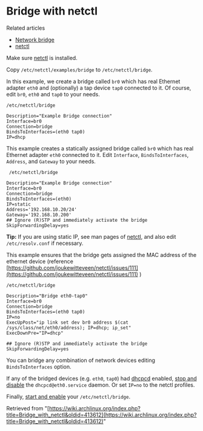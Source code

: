 # Bridge with netctl

Related articles

*   [Network bridge](/index.php/Network_bridge "Network bridge")
*   [netctl](/index.php/Netctl "Netctl")

Make sure [netctl](/index.php/Netctl "Netctl") is installed.

Copy `/etc/netctl/examples/bridge` to `/etc/netctl/bridge`.

In this example, we create a bridge called `br0` which has real Ethernet adapter `eth0` and (optionally) a tap device `tap0` connected to it. Of course, edit `br0`, `eth0` and `tap0` to your needs.

 `/etc/netctl/bridge` 

```
Description="Example Bridge connection"
Interface=br0
Connection=bridge
BindsToInterfaces=(eth0 tap0)
IP=dhcp

```

This example creates a statically assigned bridge called `br0` which has real Ethernet adapter `eth0` connected to it. Edit `Interface`, `BindsToInterfaces`, `Address`, and `Gateway` to your needs.

 ` /etc/netctl/bridge` 

```
Description="Example Bridge connection"
Interface=br0
Connection=bridge
BindsToInterfaces=(eth0)
IP=static
Address='192.168.10.20/24'
Gateway='192.168.10.200'
## Ignore (R)STP and immediately activate the bridge
SkipForwardingDelay=yes

```

**Tip:** If you are using static IP, see man pages of [netctl](/index.php/Netctl "Netctl"), and also edit `/etc/resolv.conf` if necessary.

This example ensures that the bridge gets assigned the MAC address of the ethernet device (reference [https://github.com/joukewitteveen/netctl/issues/111](https://github.com/joukewitteveen/netctl/issues/111) )

 `/etc/netctl/bridge` 

```
Description="Bridge eth0-tap0"
Interface=br0
Connection=bridge
BindsToInterfaces=(eth0 tap0)
IP=no
ExecUpPost="ip link set dev br0 address $(cat /sys/class/net/eth0/address); IP=dhcp; ip_set"
ExecDownPre="IP=dhcp"

## Ignore (R)STP and immediately activate the bridge
SkipForwardingDelay=yes

```

You can bridge any combination of network devices editing `BindsToInterfaces` option.

If any of the bridged devices (e.g. `eth0`, `tap0`) had [dhcpcd](/index.php/Dhcpcd "Dhcpcd") enabled, [stop and disable](/index.php/Systemd#Using_units "Systemd") the `dhcpcd@eth0.service` daemon. Or set `IP=no` to the netctl profiles.

Finally, [start and enable](/index.php/Netctl#Just_one_profile "Netctl") your `/etc/netctl/bridge`.

Retrieved from "[https://wiki.archlinux.org/index.php?title=Bridge_with_netctl&oldid=413612](https://wiki.archlinux.org/index.php?title=Bridge_with_netctl&oldid=413612)"